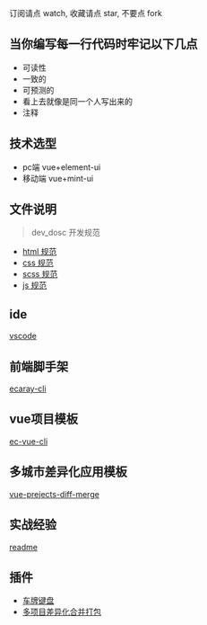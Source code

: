 订阅请点 watch, 收藏请点 star, 不要点 fork

## 当你编写每一行代码时牢记以下几点

* 可读性
* 一致的
* 可预测的
* 看上去就像是同一个人写出来的
* 注释

## 技术选型
* pc端 vue+element-ui
* 移动端 vue+mint-ui

## 文件说明

> dev_dosc 开发规范

* [html 规范](https://github.com/wqb2017/ecaray_web/blob/master/dev-dosc/html.md)
* [css 规范](https://github.com/wqb2017/ecaray_web/blob/master/dev-dosc/css.md)
* [scss 规范](https://github.com/wqb2017/ecaray_web/blob/master/dev-dosc/scss.md)
* [js 规范](https://github.com/wqb2017/ecaray_web/blob/master/dev-dosc/js.md)

## ide
[vscode](https://github.com/wqb2017/vscode-plugins)

## 前端脚手架
[ecaray-cli](https://github.com/wqb2017/ecaray-cli)

## vue项目模板
[ec-vue-cli](https://github.com/wqb2017/ec-vue-cli)

## 多城市差异化应用模板
[vue-prejects-diff-merge](https://github.com/wqb2017/vue-prejects-diff-merge)

## 实战经验
[readme](https://github.com/wqb2017/blog/tree/master/readme)

## 插件
* [车牌键盘](https://github.com/liaoyinglong/plate-number-input)
* [多项目差异化合并打包](https://github.com/wqb2017/projects-merge)

